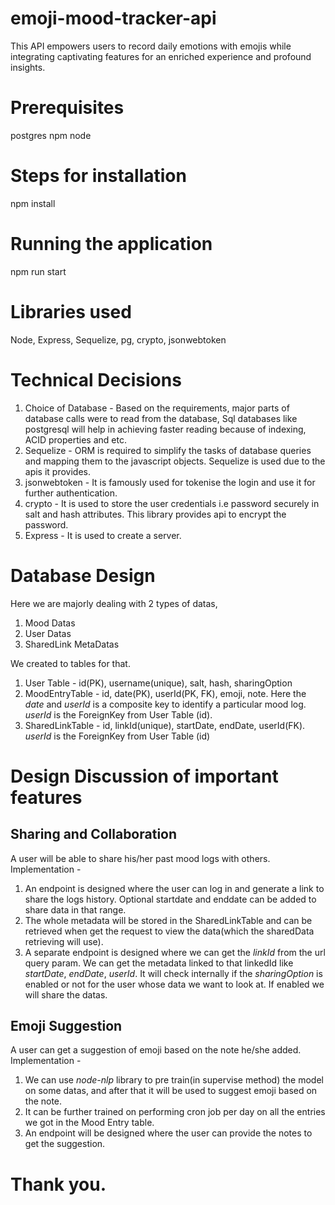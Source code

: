 # emoji-mood-tracker-api
This API empowers users to record daily emotions  with emojis while integrating captivating features for an enriched experience and profound  insights.

# Prerequisites
postgres
npm
node

# Steps for installation
npm install
# Running the application
npm run start

# Libraries used
Node, Express, Sequelize, pg, crypto, jsonwebtoken

# Technical Decisions
1. Choice of Database - Based on the requirements, major parts of database calls were to read from the database, Sql databases like postgresql will help in achieving faster reading because of indexing, ACID properties and etc.
2. Sequelize - ORM is required to simplify the tasks of database queries and mapping them to the javascript objects. Sequelize is used due to the apis it provides.
3. jsonwebtoken - It is famously used for tokenise the login and use it for further authentication.
4. crypto - It is used to store the user credentials i.e password securely in salt and hash attributes. This library provides api to encrypt the password.
5. Express - It is used to create a server.

# Database Design
Here we are majorly dealing with 2 types of datas,
1. Mood Datas
2. User Datas
3. SharedLink MetaDatas

We created to tables for that.
1. User Table - id(PK), username(unique), salt, hash, sharingOption
2. MoodEntryTable - id, date(PK), userId(PK, FK), emoji, note. Here the *date* and *userId* is a composite key to identify a particular mood log. *userId* is the ForeignKey from User Table (id).
3. SharedLinkTable - id, linkId(unique), startDate, endDate, userId(FK). *userId* is the ForeignKey from User Table (id)

# Design Discussion of important features
## Sharing and Collaboration
A user will be able to share his/her past mood logs with others.
Implementation - 
1. An endpoint is designed where the user can log in and generate a link to share the logs history. Optional startdate and enddate can be added to share data in that range.
2. The whole metadata will be stored in the SharedLinkTable and can be retrieved when get the request to view the data(which the sharedData retrieving will use).
3. A separate endpoint is designed where we can get the *linkId* from the url query param. We can get the metadata linked to that linkedId like *startDate*, *endDate*, *userId*. It will check internally if the *sharingOption* is enabled or not for the user whose data we want to look at. If enabled we will share the datas.

## Emoji Suggestion
A user can get a suggestion of emoji based on the note he/she added.
Implementation - 
1. We can use *node-nlp* library to pre train(in supervise method) the model on some datas, and after that it will be used to suggest emoji based on the note.
2. It can be further trained on performing cron job per day on all the entries we got in the Mood Entry table.
4. An endpoint will be designed where the user can provide the notes to get the suggestion.

# Thank you.
